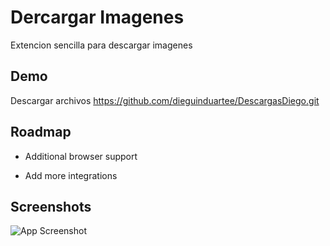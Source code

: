 # Dercargar Imagenes

Extencion sencilla para descargar imagenes

## Demo

Descargar archivos https://github.com/dieguinduartee/DescargasDiego.git

## Roadmap

- Additional browser support

- Add more integrations

## Screenshots

![App Screenshot](https://i.ibb.co/DWnLvv7/Untitled-Diagram-drawio.png)
